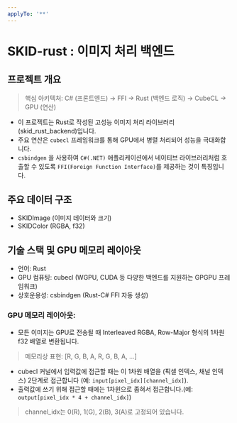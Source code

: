 ```yaml
---
applyTo: '**'
---
```


# SKID-rust : 이미지 처리 백엔드
##  프로젝트 개요
> 핵심 아키텍처: C# (프론트엔드) → FFI → Rust (백엔드 로직) → CubeCL → GPU (연산)
- 이 프로젝트는 Rust로 작성된 고성능 이미지 처리 라이브러리(skid_rust_backend)입니다. 
- 주요 연산은 `cubecl` 프레임워크를 통해 GPU에서 병렬 처리되어 성능을 극대화합니다.
- `csbindgen` 을 사용하여 `C#(.NET)` 애플리케이션에서 네이티브 라이브러리처럼 호출할 수 있도록 `FFI(Foreign Function Interface)`를 제공하는 것이 특징입니다.

## 주요 데이터 구조
- SKIDImage (이미지 데이터와 크기)
- SKIDColor (RGBA, f32)

## 기술 스택 및 GPU 메모리 레이아웃
- 언어: Rust
- GPU 컴퓨팅: cubecl (WGPU, CUDA 등 다양한 백엔드를 지원하는 GPGPU 프레임워크)
- 상호운용성: csbindgen (Rust-C# FFI 자동 생성)
### GPU 메모리 레이아웃:
- 모든 이미지는 GPU로 전송될 때 Interleaved RGBA, Row-Major 형식의 1차원 f32 배열로 변환됩니다.
> 메모리상 표현: [R, G, B, A, R, G, B, A, ...]
- cubecl 커널에서 입력값에 접근할 때는 이 1차원 배열을 (픽셀 인덱스, 채널 인덱스) 2단계로 접근합니다 (예: `input[pixel_idx][channel_idx]`).
- 출력값에 쓰기 위해 접근할 때에는 1차원으로 좁혀서 접근합니다.(예: `output[pixel_idx * 4 + channel_idx]`)
> channel_idx는 0(R), 1(G), 2(B), 3(A)로 고정되어 있습니다.



